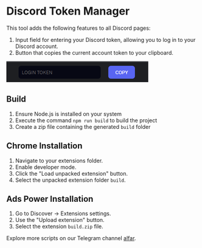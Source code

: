 # Discord Token Manager

This tool adds the following features to all Discord pages:

1. Input field for entering your Discord token, allowing you to log in to your Discord account.
2. Button that copies the current account token to your clipboard.

![screenshot](./img/screenshot.png)

## Build
1. Ensure Node.js is installed on your system
1. Execute the command `npm run build` to build the project
1. Create a zip file containing the generated `build` folder

## Chrome Installation

1. Navigate to your extensions folder.
2. Enable developer mode.
3. Click the "Load unpacked extension" button.
5. Select the unpacked extension folder `build`.

## Ads Power Installation

1. Go to Discover -> Extensions settings.
2. Use the "Upload extension" button.
3. Select the extension `build.zip` file.

Explore more scripts on our Telegram channel [alfar](https://t.me/+FozX3VZA0RIyNWY6).
